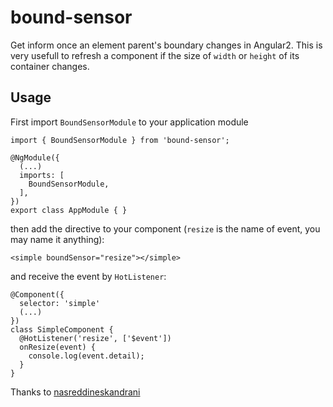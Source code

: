 # bound-sensor
Get inform once an element parent's boundary changes in Angular2.
This is very usefull to refresh a component if the size of `width` or `height` of its container changes.

## Usage
First import `BoundSensorModule` to your application module
```
import { BoundSensorModule } from 'bound-sensor';

@NgModule({
  (...)
  imports: [
    BoundSensorModule,
  ],
})
export class AppModule { }
```
then add the directive to your component (`resize` is the name of event, you may name it anything):
```
<simple boundSensor="resize"></simple>
```
and receive the event by `HotListener`:
```
@Component({
  selector: 'simple'
  (...)
})
class SimpleComponent {
  @HotListener('resize', ['$event'])
  onResize(event) {
    console.log(event.detail);
  }
}
```


Thanks to [nasreddineskandrani](https://github.com/nasreddineskandrani)
